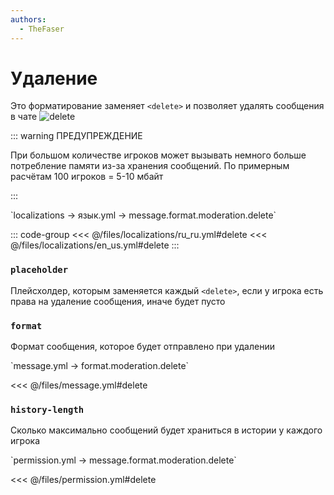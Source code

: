 ```yaml
---
authors:
  - TheFaser
---
```


# Удаление

Это форматирование заменяет `<delete>` и позволяет удалять сообщения в чате
![delete](/delete.gif)

::: warning ПРЕДУПРЕЖДЕНИЕ

При большом количестве игроков может вызывать немного больше потребление памяти из-за хранения сообщений. По примерным расчётам 100 игроков = 5-10 мбайт

:::

[//]: # (localization)
<!--@include: @/parts/words.md#localization--> 
<!--@include: @/parts/words.md#path--> `localizations → язык.yml → message.format.moderation.delete`

<!--@include: @/parts/words.md#default--> 

::: code-group
<<< @/files/localizations/ru_ru.yml#delete
<<< @/files/localizations/en_us.yml#delete
:::

### `placeholder`

Плейсхолдер, которым заменяется каждый `<delete>`, если у игрока есть права на удаление сообщения, иначе будет пусто

### `format`

Формат сообщения, которое будет отправлено при удалении

[//]: # (message.yml)
<!--@include: @/parts/words.md#setting-->
<!--@include: @/parts/words.md#path--> `message.yml → format.moderation.delete`

<!--@include: @/parts/words.md#default-->
<<< @/files/message.yml#delete

<!--@include: @/parts/enable.md-->

### `history-length`

Сколько максимально сообщений будет храниться в истории у каждого игрока

[//]: # (permission.yml)
<!--@include: @/parts/words.md#permission-->
<!--@include: @/parts/words.md#path--> `permission.yml → message.format.moderation.delete`

<!--@include: @/parts/words.md#default-->
<<< @/files/permission.yml#delete

<!--@include: @/parts/permission/permissionTier3.md-->